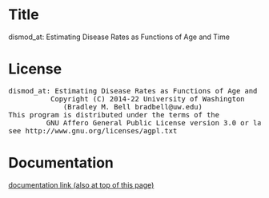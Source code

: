# Title
dismod_at: Estimating Disease Rates as Functions of Age and Time

# License
<pre>
dismod_at: Estimating Disease Rates as Functions of Age and Time
          Copyright (C) 2014-22 University of Washington
             (Bradley M. Bell bradbell@uw.edu)
This program is distributed under the terms of the
	     GNU Affero General Public License version 3.0 or later
see http://www.gnu.org/licenses/agpl.txt
</pre>

# Documentation
[documentation link (also at top of this page)](
	https://bradbell.github.io/dismod_at/doc/index.html
)
